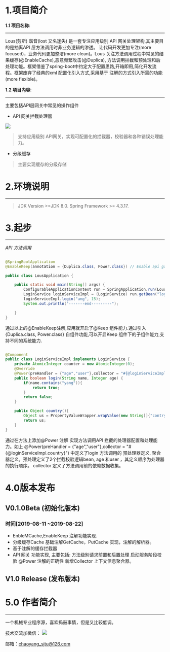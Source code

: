 
# 1.项目简介

**1.1 项目名称**:
*** 
Lous(劳斯) 谐音(lost 又名迷失) 是一套专注应用级别 API 网关处理架构,其主要目的是抽离API 层方法调用时非业务逻辑的渗透。
让代码开发更加专注(more focused)，业务代码更加整洁(more clean)。Lous 关注方法调用过程中常见的结果缓存(@EnableCache),恶意频繁攻击(@Duplica),
方法调用拦截和预处理和后处理功能。框架借鉴了spring-boot中约定大于配置思路,开箱即用,简化开发流程。框架废弃了经典的xml 配置化引入方式,采用基于
注解的方式引入所需的功能(more flexible)。

**1.2 项目内容**:
*** 
主要包括API层网关中常见的操作组件
* API 网关拦截处理器

<img src="https://github.com/JacceYang/PersonProfile/blob/master/DX-20190823%402x.png" withd="240px">

> 支持应用级别 API网关，实现可配置化的拦截器，校验器和各种错误处理能力。 
> 




* 分级缓存
> 主要实现缓存的分级存储


# 2.环境说明
*** 
 >JDK Version >=JDK 8.0.
 >Spring Framework >= 4.3.17.
 
# 3.起步
*** 
*API 方法调用*

```java

@SpringBootApplication
@EnableKeep(annotation = {Duplica.class, Power.class}) // Enable api gateway annotation ,and sub component  Duplica(频频调用拦截) and Power(方法调用拦截 处理开启 )

public class LousApplication {

    public static void main(String[] args) {
        ConfigurableApplicationContext run = SpringApplication.run(LousApplication.class, args);
        LoginService loginServiceImpl = (LoginService) run.getBean("loginServiceImpl");
        loginServiceImpl.login("ang", 15);
        System.out.println("-------end---------");

    }
}

```
通过以上的@EnableKeep注解,应用就开启了@Keep 组件能力.通过引入{Duplica.class, Power.class} 自组件功能,可以开启Keep 组件下的子组件能力,支持不同的系统能力.



```java

@Component
public class LoginServiceImpl implements LoginService {
    private AtomicInteger counter = new AtomicInteger(0);
    @Override
    @Power(preHandler = {"age","user"},collector = "#{@loginServiceImpl.country}")
    public boolean login(String name, Integer age) {
        if(name.contains("yang")){
            return true;
        }
        return false;
    }

    public Object country(){
        Object us = PropertyValueWrapper.wrapValue(new String[]{"contry"}, "US");
        return us;
    }
}

```
通过在方法上添加@Power 注解 实现方法调用API 拦截的处理器配置和处理能力。如上 @Power(preHandler = {"age","user"},collector = "#{@loginServiceImpl.country}") 中定义了login 方法调用的 预处理器定义, 聚合器定义。预处理定义了2个拦截校验逻辑bean, age 和user ，其定义顺序为处理器的执行顺序。 collector 定义了方法调用前的依赖数据收集。


# 4.0版本发布
## V0.1.0Beta (初始化版本)
### 时间[2019-08-11 ~2019-08-22]
* EnbleMCache,EnableKeep 注解功能实现.
* 分级缓存Cache 基础注解GetCache，PutCache 实现，注解的解析器。
* 基于注解的缓存拦截器
* API 网关 功能实现, 主要包括:
 方法级别请求前置和后置处理
 启动服务阶段校验 @Power 注解的正确性
 新增Collector 上下文信息聚合器。
 

## V1.0 Release (发布版本)


# 5.0 作者简介
*** 
一个机械专业程序源，喜欢捣鼓事情，但是又比较低调。

技术交流加微信：
<img src="https://github.com/JacceYang/PersonProfile/blob/master/WechatIMG147.jpeg" withd="240px">

邮箱：chaoyang_sjtu@126.com
